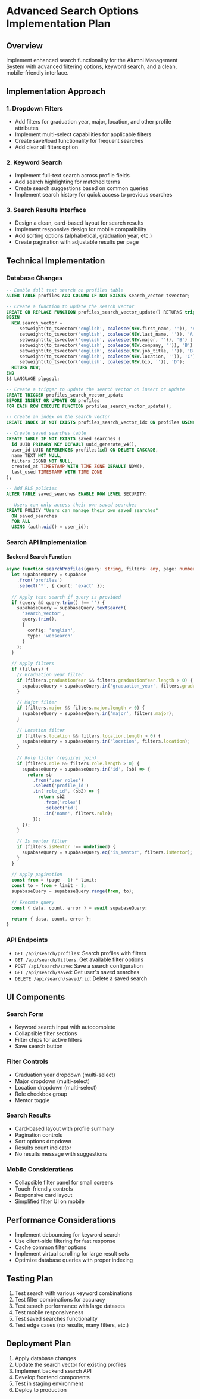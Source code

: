 # Advanced Search Options Implementation Plan

## Overview
Implement enhanced search functionality for the Alumni Management System with advanced filtering options, keyword search, and a clean, mobile-friendly interface.

## Implementation Approach

### 1. Dropdown Filters
- Add filters for graduation year, major, location, and other profile attributes
- Implement multi-select capabilities for applicable filters
- Create save/load functionality for frequent searches
- Add clear all filters option

### 2. Keyword Search
- Implement full-text search across profile fields
- Add search highlighting for matched terms
- Create search suggestions based on common queries
- Implement search history for quick access to previous searches

### 3. Search Results Interface
- Design a clean, card-based layout for search results
- Implement responsive design for mobile compatibility
- Add sorting options (alphabetical, graduation year, etc.)
- Create pagination with adjustable results per page

## Technical Implementation

### Database Changes
```sql
-- Enable full text search on profiles table
ALTER TABLE profiles ADD COLUMN IF NOT EXISTS search_vector tsvector;

-- Create a function to update the search vector
CREATE OR REPLACE FUNCTION profiles_search_vector_update() RETURNS trigger AS $$
BEGIN
  NEW.search_vector = 
     setweight(to_tsvector('english', coalesce(NEW.first_name, '')), 'A') ||
     setweight(to_tsvector('english', coalesce(NEW.last_name, '')), 'A') ||
     setweight(to_tsvector('english', coalesce(NEW.major, '')), 'B') ||
     setweight(to_tsvector('english', coalesce(NEW.company, '')), 'B') ||
     setweight(to_tsvector('english', coalesce(NEW.job_title, '')), 'B') ||
     setweight(to_tsvector('english', coalesce(NEW.location, '')), 'C') ||
     setweight(to_tsvector('english', coalesce(NEW.bio, '')), 'D');
  RETURN NEW;
END
$$ LANGUAGE plpgsql;

-- Create a trigger to update the search vector on insert or update
CREATE TRIGGER profiles_search_vector_update
BEFORE INSERT OR UPDATE ON profiles
FOR EACH ROW EXECUTE FUNCTION profiles_search_vector_update();

-- Create an index on the search vector
CREATE INDEX IF NOT EXISTS profiles_search_vector_idx ON profiles USING gin(search_vector);

-- Create saved searches table
CREATE TABLE IF NOT EXISTS saved_searches (
  id UUID PRIMARY KEY DEFAULT uuid_generate_v4(),
  user_id UUID REFERENCES profiles(id) ON DELETE CASCADE,
  name TEXT NOT NULL,
  filters JSONB NOT NULL,
  created_at TIMESTAMP WITH TIME ZONE DEFAULT NOW(),
  last_used TIMESTAMP WITH TIME ZONE
);

-- Add RLS policies
ALTER TABLE saved_searches ENABLE ROW LEVEL SECURITY;

-- Users can only access their own saved searches
CREATE POLICY "Users can manage their own saved searches"
  ON saved_searches
  FOR ALL
  USING (auth.uid() = user_id);
```

### Search API Implementation

#### Backend Search Function
```typescript
async function searchProfiles(query: string, filters: any, page: number, limit: number) {
  let supabaseQuery = supabase
    .from('profiles')
    .select('*', { count: 'exact' });
  
  // Apply text search if query is provided
  if (query && query.trim() !== '') {
    supabaseQuery = supabaseQuery.textSearch(
      'search_vector',
      query.trim(),
      {
        config: 'english',
        type: 'websearch'
      }
    );
  }
  
  // Apply filters
  if (filters) {
    // Graduation year filter
    if (filters.graduationYear && filters.graduationYear.length > 0) {
      supabaseQuery = supabaseQuery.in('graduation_year', filters.graduationYear);
    }
    
    // Major filter
    if (filters.major && filters.major.length > 0) {
      supabaseQuery = supabaseQuery.in('major', filters.major);
    }
    
    // Location filter
    if (filters.location && filters.location.length > 0) {
      supabaseQuery = supabaseQuery.in('location', filters.location);
    }
    
    // Role filter (requires join)
    if (filters.role && filters.role.length > 0) {
      supabaseQuery = supabaseQuery.in('id', (sb) => {
        return sb
          .from('user_roles')
          .select('profile_id')
          .in('role_id', (sb2) => {
            return sb2
              .from('roles')
              .select('id')
              .in('name', filters.role);
          });
      });
    }
    
    // Is mentor filter
    if (filters.isMentor !== undefined) {
      supabaseQuery = supabaseQuery.eq('is_mentor', filters.isMentor);
    }
  }
  
  // Apply pagination
  const from = (page - 1) * limit;
  const to = from + limit - 1;
  supabaseQuery = supabaseQuery.range(from, to);
  
  // Execute query
  const { data, count, error } = await supabaseQuery;
  
  return { data, count, error };
}
```

### API Endpoints
- `GET /api/search/profiles`: Search profiles with filters
- `GET /api/search/filters`: Get available filter options
- `POST /api/search/save`: Save a search configuration
- `GET /api/search/saved`: Get user's saved searches
- `DELETE /api/search/saved/:id`: Delete a saved search

## UI Components

### Search Form
- Keyword search input with autocomplete
- Collapsible filter sections
- Filter chips for active filters
- Save search button

### Filter Controls
- Graduation year dropdown (multi-select)
- Major dropdown (multi-select)
- Location dropdown (multi-select)
- Role checkbox group
- Mentor toggle

### Search Results
- Card-based layout with profile summary
- Pagination controls
- Sort options dropdown
- Results count indicator
- No results message with suggestions

### Mobile Considerations
- Collapsible filter panel for small screens
- Touch-friendly controls
- Responsive card layout
- Simplified filter UI on mobile

## Performance Considerations
- Implement debouncing for keyword search
- Use client-side filtering for fast response
- Cache common filter options
- Implement virtual scrolling for large result sets
- Optimize database queries with proper indexing

## Testing Plan
1. Test search with various keyword combinations
2. Test filter combinations for accuracy
3. Test search performance with large datasets
4. Test mobile responsiveness
5. Test saved searches functionality
6. Test edge cases (no results, many filters, etc.)

## Deployment Plan
1. Apply database changes
2. Update the search vector for existing profiles
3. Implement backend search API
4. Develop frontend components
5. Test in staging environment
6. Deploy to production

